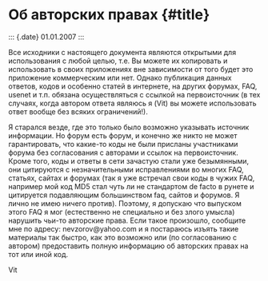 Об авторских правах {#title}
===================

::: {.date}
01.01.2007
:::

Все исходники с настоящего документа являются открытыми для
использования с любой целью, т.е. Вы можете их копировать и использовать
в своих приложениях вне зависимости от того будет это приложение
коммерческим или нет. Однако публикация данных ответов, кодов и особенно
статей в интернете, на других форумах, FAQ, usenet и т.п. обязана
осуществляться с ссылкой на первоисточник (в тех случаях, когда автором
ответа являюсь я (Vit) вы можете использовать ответ вообще без всяких
ограничений!).

Я старался везде, где это только было возможно указывать источник
информации. Но форум есть форум, и конечно же никто не может
гарантировать, что какие-то коды не были присланы участниками форума без
согласования с авторами и ссылок на первоисточник. Кроме того, коды и
ответы в сети зачастую стали уже безымянными, они цитируются с
незначительными исправлениями во многих FAQ, статьях, сайтах и форумах
(так я уже встречал свои коды в чужих FAQ, например мой код MD5 стал
чуть ли не стандартом de facto в рунете и цитируется подавляющим
большинством faq, сайтов и форумов. Я лично не имею ничего против).
Поэтому, я допускаю что выпуском этого FAQ я мог (естественно не
специально и без злого умысла) нарушить чьи-то авторские права. Если
такое произошло, сообщите мне по адресу: nevzorov\@yahoo.com и я
постараюсь изъять такие материалы так быстро, как это возможно или (по
согласованию с автором) предоставить полную информацию об авторских
правах на тот или иной код.

Vit
